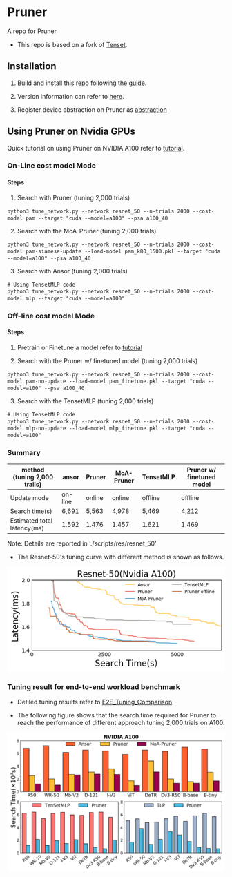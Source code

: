 
# Pruner
A repo for Pruner

- This repo is based on a fork of [Tenset](https://github.com/tlc-pack/tenset).

## Installation

1. Build and install this repo following the [guide](https://github.com/AnonymousAsplos25/Pruner/blob/master/docs/install/from_source.rst).

2. Version information can refer to [here](requirements.txt).

3. Register device abstraction on Pruner as [abstraction](docs/try_Pruner_on_NvidiaA100.md)


## Using Pruner on Nvidia GPUs
Quick tutorial on using  Pruner on NVIDIA A100 refer to [tutorial](docs/try_Pruner_on_NvidiaA100.md).
###  On-Line cost model Mode
#### Steps
1. Search with Pruner (tuning 2,000 trials)
```
python3 tune_network.py --network resnet_50 --n-trials 2000 --cost-model pam --target "cuda --model=a100" --psa a100_40
```

2. Search with the MoA-Pruner (tuning 2,000 trials)
```
python3 tune_network.py --network resnet_50 --n-trials 2000 --cost-model pam-siamese-update --load-model pam_k80_1500.pkl --target "cuda --model=a100" --psa a100_40
```
3. Search with Ansor (tuning 2,000 trials)
```
# Using TensetMLP code
python3 tune_network.py --network resnet_50 --n-trials 2000 --cost-model mlp --target "cuda --model=a100"
```

### Off-line cost model Mode
#### Steps
1. Pretrain or Finetune a model refer to [tutorial](docs/try_Pruner_on_NvidiaA100.md)



2. Search with the Pruner w/ finetuned model (tuning 2,000 trials)
```
python3 tune_network.py --network resnet_50 --n-trials 2000 --cost-model pam-no-update --load-model pam_finetune.pkl --target "cuda --model=a100" --psa a100_40
```

3. Search with the TensetMLP (tuning 2,000 trials)
```
# Using TensetMLP code
python3 tune_network.py --network resnet_50 --n-trials 2000 --cost-model mlp-no-update --load-model mlp_finetune.pkl --target "cuda --model=a100"
```

### Summary
| method (tuning 2,000 trails)  | ansor | Pruner | MoA-Pruner | TensetMLP   | Pruner w/ finetuned model |
| ----------------- |  --- |  --- |--- | --- | --- |
| Update mode       | on-line| online| online| offline | offline |
| Search time(s)       | 6,691| 5,563 | 4,978 | 5,469 | 4,212|
| Estimated total latency(ms) | 1.592| 1.476| 1.457 |1.621 | 1.469|

Note: Details are reported in './scripts/res/resnet_50'

- The Resnet-50's tuning curve with different method is shown as follows.

![R50_a100](./docs/R50_A100_tuning_curve.png)


### Tuning result for end-to-end workload benchmark
-  Detiled tuning results refer to [E2E_Tuning_Comparison](docs/Pruner_e2e_tuning_Comparison.md)

- The following figure shows that the search time required for Pruner to reach the performance of different approach tuning 2,000 trials on A100.

![compilertime_a100](./docs/Prunerresults/compilertime_a100.png)


